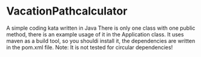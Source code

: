 # VacationPathcalculator
A simple coding kata written in Java
There is only one class with one public method, there is an example usage of it in the Application class.
It uses maven as a build tool, so you shouldi install it, the dependencies are written in the pom.xml file.
Note: It is not tested for circular dependencies!
